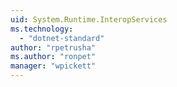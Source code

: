 ```yaml
---
uid: System.Runtime.InteropServices
ms.technology: 
  - "dotnet-standard"
author: "rpetrusha"
ms.author: "ronpet"
manager: "wpickett"
---
```

